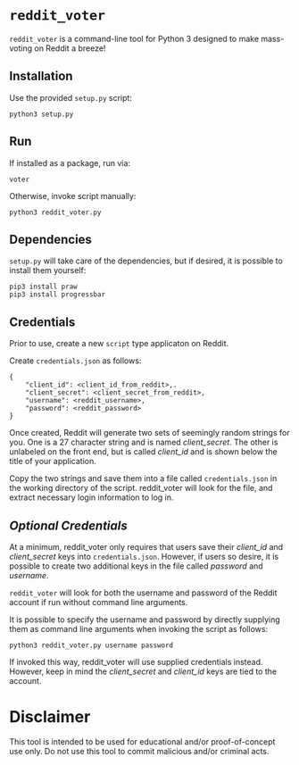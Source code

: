 # `reddit_voter`
`reddit_voter` is a command-line tool for Python 3 designed to make mass-voting on Reddit a breeze!

## Installation

Use the provided `setup.py` script:

~~~~
python3 setup.py
~~~~

## Run

If installed as a package, run via:

~~~~
voter
~~~~

Otherwise, invoke script manually:

~~~~
python3 reddit_voter.py
~~~~

## Dependencies

`setup.py` will take care of the dependencies, but if desired, it is possible to install them yourself:

~~~~
pip3 install praw
pip3 install progressbar
~~~~

## Credentials

Prior to use, create a new `script` type applicaton on Reddit.

Create `credentials.json` as follows:

~~~~
{
    "client_id": <client_id_from_reddit>,.
    "client_secret": <client_secret_from_reddit>,
    "username": <reddit_username>,
    "password": <reddit_password>
}
~~~~

Once created, Reddit will generate two sets of seemingly random strings for you. One is a 27 character string and is named *client_secret*. The other is unlabeled on the front end, but is called *client_id* and is shown below the title of your application.

Copy the two strings and save them into a file called `credentials.json` in the working directory of the script. reddit_voter will look for the file, and extract necessary login information to log in.

## *Optional Credentials*

At a minimum, reddit_voter only requires that users save their *client_id* and *client_secret* keys into `credentials.json`. However, if users so desire, it is possible to create two additional keys in the file called *password* and *username*.

`reddit_voter` will look for both the username and password of the Reddit account if run without command line arguments.

It is possible to specify the username and password by directly supplying them as command line arguments when invoking the script as follows:

~~~~
python3 reddit_voter.py username password
~~~~

If invoked this way, reddit_voter will use supplied credentials instead. However, keep in mind the *client_secret* and *client_id* keys are tied to the account.

# Disclaimer

This tool is intended to be used for educational and/or proof-of-concept use only. Do not use this tool to commit malicious and/or criminal acts.
